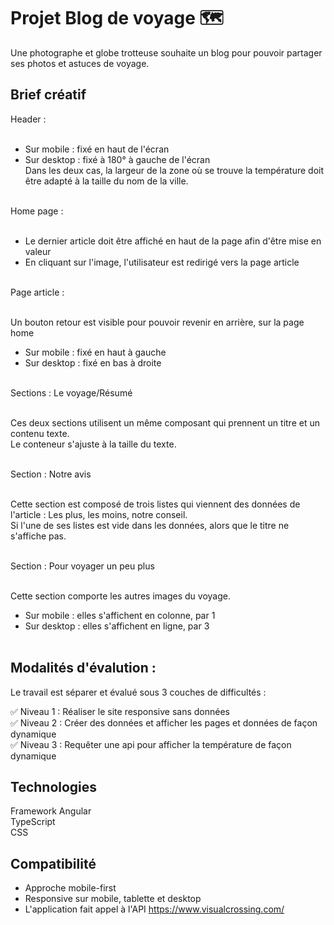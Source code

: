 # Projet Blog de voyage 🗺️

Une photographe et globe trotteuse souhaite un blog pour pouvoir partager ses photos et astuces de voyage.

## Brief créatif
Header : <br><br>

- Sur mobile : fixé en haut de l'écran <br>
- Sur desktop : fixé à 180° à gauche de l'écran <br>
Dans les deux cas, la largeur de la zone où se trouve la température doit être adapté à la taille du nom de la ville. <br><br>

Home page : <br><br>

- Le dernier article doit être affiché en haut de la page afin d'être mise en valeur <br>
- En cliquant sur l'image, l'utilisateur est redirigé vers la page article <br><br>

Page article : <br><br>

Un bouton retour est visible pour pouvoir revenir en arrière, sur la page home <br>
- Sur mobile : fixé en haut à gauche <br>
- Sur desktop : fixé en bas à droite <br><br>

Sections : Le voyage/Résumé <br><br>

Ces deux sections utilisent un même composant qui prennent un titre et un contenu texte. <br>
Le conteneur s'ajuste à la taille du texte. <br><br>

Section : Notre avis <br><br>

Cette section est composé de trois listes qui viennent des données de l'article : Les plus, les moins, notre conseil. <br>
Si l'une de ses listes est vide dans les données, alors que le titre ne s'affiche pas. <br><br>

Section : Pour voyager un peu plus <br><br>

Cette section comporte les autres images du voyage. <br>
- Sur mobile : elles s'affichent en colonne, par 1
- Sur desktop : elles s'affichent en ligne, par 3 <br><br>

## Modalités d'évalution :
Le travail est séparer et évalué sous 3 couches de difficultés :

:white_check_mark: Niveau 1 : Réaliser le site responsive sans données <br>
:white_check_mark: Niveau 2 : Créer des données et afficher les pages et données de façon dynamique <br>
:white_check_mark: Niveau 3 : Requêter une api pour afficher la température de façon dynamique

## Technologies
Framework Angular <br>
TypeScript <br>
CSS

## Compatibilité

- Approche mobile-first <br>
- Responsive sur mobile, tablette et desktop <br>
- L'application fait appel à l'API https://www.visualcrossing.com/

